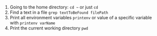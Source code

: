 1. Going to the home directory: `cd ~` or just `cd`
2. Find a text in a file `grep textToBeFound filePath`
3. Print all environment variables `printenv` or value of a specific variable with `printenv varName`
4. Print the current working directory `pwd`


